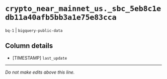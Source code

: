 # `crypto_near_mainnet_us._sbc_5eb8c1edb11a40afb5bb3a1e75e83cca`
`bq-1` | `bigquery-public-data`

## Column details
* [TIMESTAMP] `last_update`

-------------------------------------------------------------------------------
*Do not make edits above this line.*
